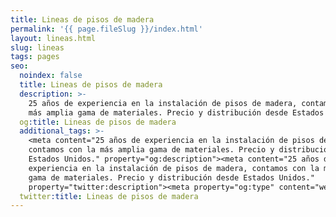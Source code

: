 ```yaml
---
title: Lineas de pisos de madera
permalink: '{{ page.fileSlug }}/index.html'
layout: lineas.html
slug: lineas
tags: pages
seo:
  noindex: false
  title: Lineas de pisos de madera
  description: >-
    25 años de experiencia en la instalación de pisos de madera, contamos con la
    más amplia gama de materiales. Precio y distribución desde Estados Unidos.
  og:title: Lineas de pisos de madera
  additional_tags: >-
    <meta content="25 años de experiencia en la instalación de pisos de madera,
    contamos con la más amplia gama de materiales. Precio y distribución desde
    Estados Unidos." property="og:description"><meta content="25 años de
    experiencia en la instalación de pisos de madera, contamos con la más amplia
    gama de materiales. Precio y distribución desde Estados Unidos."
    property="twitter:description"><meta property="og:type" content="website">
  twitter:title: Lineas de pisos de madera
---
```



